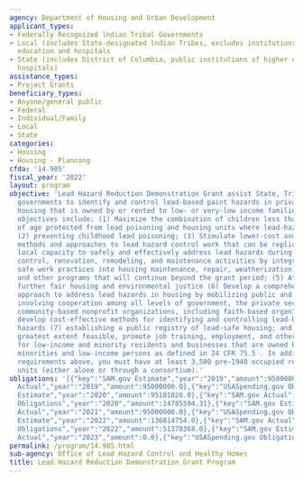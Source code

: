 ```yaml
---
agency: Department of Housing and Urban Development
applicant_types:
- Federally Recognized lndian Tribal Governments
- Local (includes State-designated lndian Tribes, excludes institutions of higher
  education and hospitals
- State (includes District of Columbia, public institutions of higher education and
  hospitals)
assistance_types:
- Project Grants
beneficiary_types:
- Anyone/general public
- Federal
- Individual/Family
- Local
- State
categories:
- Housing
- Housing - Planning
cfda: '14.905'
fiscal_year: '2022'
layout: program
objective: 'Lead Hazard Reduction Demonstration Grant assist State, Tribal, and local
  governments to identify and control lead-based paint hazards in privately-owned
  housing that is owned by or rented to low- or very-low income families. Specific
  objectives include: (1) Maximize the combination of children less than six years
  of age protected from lead poisoning and housing units where lead-hazards are controlled;
  (2) preventing childhood lead poisoning; (3) Stimulate lower-cost and cost-effective
  methods and approaches to lead hazard control work that can be replicated; (4)Build
  local capacity to safely and effectively address lead hazards during lead hazard
  control, renovation, remodeling, and maintenance activities by integrating lead
  safe work practices into housing maintenance, repair, weatherization, rehabilitation
  and other programs that will continue beyond the grant period; (5) Affirmatively
  further fair housing and environmental justice (6) Develop a comprehensive community
  approach to address lead hazards in housing by mobilizing public and private resources,
  involving cooperation among all levels of government, the private sector, and grassroots
  community-based nonprofit organizations, including faith-based organizations, to
  develop cost-effective methods for identifying and controlling lead-based paint
  hazards (7) establishing a public registry of lead-safe housing; and (8) To the
  greatest extent feasible, promote job training, employment, and other economic opportunities
  for low-income and minority residents and businesses that are owned by and/or employ
  minorities and low-income persons as defined in 24 CFR 75.5 . In addition to the
  requirements above, you must have at least 3,500 pre-1940 occupied rental housing
  units (either alone or through a consortium).'
obligations: '[{"key":"SAM.gov Estimate","year":"2019","amount":95000000.0},{"key":"SAM.gov
  Actual","year":"2019","amount":95000000.0},{"key":"USASpending.gov Obligations","year":"2019","amount":232576570.84},{"key":"SAM.gov
  Estimate","year":"2020","amount":95101026.0},{"key":"SAM.gov Actual","year":"2020","amount":95101026.0},{"key":"USASpending.gov
  Obligations","year":"2020","amount":14785594.31},{"key":"SAM.gov Estimate","year":"2021","amount":95000000.0},{"key":"SAM.gov
  Actual","year":"2021","amount":95000000.0},{"key":"USASpending.gov Obligations","year":"2021","amount":62725569.67},{"key":"SAM.gov
  Estimate","year":"2022","amount":136814754.0},{"key":"SAM.gov Actual","year":"2022","amount":65396609.81},{"key":"USASpending.gov
  Obligations","year":"2022","amount":51370368.0},{"key":"SAM.gov Estimate","year":"2023","amount":102369748.0},{"key":"SAM.gov
  Actual","year":"2023","amount":0.0},{"key":"USASpending.gov Obligations","year":"2023","amount":-11908254.19}]'
permalink: /program/14.905.html
sub-agency: Office of Lead Hazard Control and Healthy Homes
title: Lead Hazard Reduction Demonstration Grant Program
---
```

